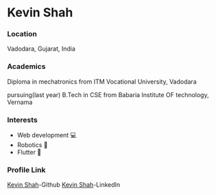# Kevin Shah
### Location

Vadodara, Gujarat, India

### Academics

Diploma in mechatronics from ITM Vocational University, Vadodara

pursuing(last year) B.Tech in CSE from Babaria Institute OF technology, Vernama

### Interests

- Web development 💻
- Robotics 🤖
- Flutter 🎯

### Profile Link

[Kevin Shah](https://github.com/TechoChat)-Github
[Kevin Shah](https://www.linkedin.com/in/kevin-shah-tech/)-LinkedIn
